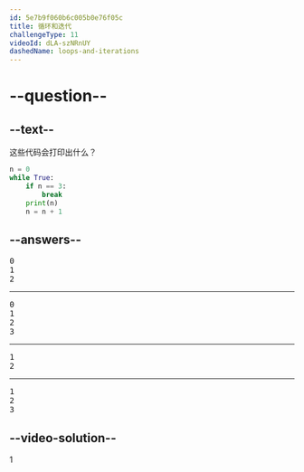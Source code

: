 ```yaml
---
id: 5e7b9f060b6c005b0e76f05c
title: 循环和迭代
challengeType: 11
videoId: dLA-szNRnUY
dashedName: loops-and-iterations
---
```


# --question--

## --text--

这些代码会打印出什么？

```python
n = 0
while True:
    if n == 3:
        break
    print(n)
    n = n + 1
```

## --answers--

<pre>0
1
2</pre>

---

<pre>0
1
2
3</pre>

---

<pre>1
2</pre>

---

<pre>1
2
3</pre>

## --video-solution--

1
